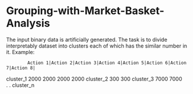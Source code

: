 # Grouping-with-Market-Basket-Analysis
The input binary data is artificially generated.
The task is to divide interpretably dataset into clusters each of which has the similar number in it. Example:

            Action 1|Action 2|Action 3|Action 4|Action 5|Action 6|Action 7|Action 8|
  cluster_1 2000      2000                        2000             2000
  cluster_2 300                300
  cluster_3 7000                        7000      
  .
  .
  cluster_n
  
